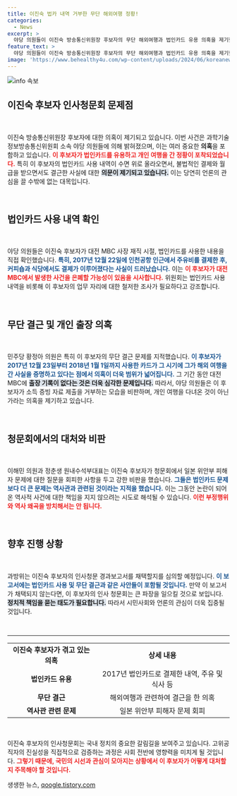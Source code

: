 ```yaml
---
title: 이진숙 법카 내역 거부한 무단 해외여행 정황!
categories:
  - News
excerpt: >
  야당 의원들이 이진숙 방송통신위원장 후보자의 무단 해외여행과 법인카드 유용 의혹을 제기했습니다. 이 후보자의 행적이 월급을 받으며 결근한 정황으로, 청문회의 후폭풍이 예상됩니다. 클릭하여 자세히 알아보세요!
feature_text: >
  야당 의원들이 이진숙 방송통신위원장 후보자의 무단 해외여행과 법인카드 유용 의혹을 제기했습니다. 이 후보자의 행적이 월급을 받으며 결근한 정황으로, 청문회의 후폭풍이 예상됩니다. 클릭하여 자세히 알아보세요!
image: 'https://www.behealthy4u.com/wp-content/uploads/2024/06/koreanews.jpg'
---
```


<p><img src="https://www.behealthy4u.com/wp-content/uploads/2024/06/koreanews.jpg" alt="info 속보" /></p>

<h2 data-ke-size="size26">이진숙 후보자 인사청문회 문제점</h2>

<p data-ke-size="size16">&nbsp;</p>

<p>이진숙 방송통신위원장 후보자에 대한 의혹이 제기되고 있습니다. 이번 사건은 과학기술정보방송통신위원회 소속 야당 의원들에 의해 밝혀졌으며, 이는 여러 중요한 <b>의혹</b>을 포함하고 있습니다. <b><span style="color: #ee2323;">이 후보자가 법인카드를 유용하고 개인 여행을 간 정황이 포착되었습니다.</span></b> 특히 이 후보자의 법인카드 사용 내역이 수면 위로 올라오면서, 불법적인 결제와 월급을 받으면서도 결근한 사실에 대한 <b><span style="background-color: #21538527;">의문이 제기되고 있습니다.</span></b> 이는 당연히 언론의 관심을 끌 수밖에 없는 대목입니다. </p>

<p data-ke-size="size16">&nbsp;</p>

<h2 data-ke-size="size26">법인카드 사용 내역 확인</h2>

<p data-ke-size="size16">&nbsp;</p>

<p>야당 의원들은 이진숙 후보자가 대전 MBC 사장 재직 시절, 법인카드를 사용한 내용을 직접 확인했습니다. <b><span style="color: #1a5490;">특히, 2017년 12월 22일에 인천공항 인근에서 주유비를 결제한 후, 커피숍과 식당에서도 결제가 이루어졌다는 사실이 드러났습니다.</span></b> 이는 <b><span style="color: #ee2323;">이 후보자가 대전 MBC에서 발생한 사건을 은폐할 가능성이 있음을 시사합니다.</span></b> 위원회는 법인카드 사용 내역을 비롯해 이 후보자의 업무 자리에 대한 철저한 조사가 필요하다고 강조합니다.</p>

<p data-ke-size="size16">&nbsp;</p>

<h2 data-ke-size="size26">무단 결근 및 개인 출장 의혹</h2>

<p data-ke-size="size16">&nbsp;</p>

<p>민주당 황정아 의원은 특히 이 후보자의 무단 결근 문제를 지적했습니다. <b><span style="color: #1a5490;">이 후보자가 2017년 12월 23일부터 2018년 1월 1일까지 사용한 카드가 그 시기에 그가 해외 여행을 간 사실을 증명하고 있다는 점에서 의혹이 더욱 범위가 넓어집니다.</span></b> 그 기간 동안 대전 MBC에 <b><span style="background-color: #21538527;">출장 기록이 없다는 것은 더욱 심각한 문제입니다.</span></b> 따라서, 야당 의원들은 이 후보자가 소득 증빙 자료 제출을 거부하는 모습을 비판하며, 개인 여행을 다녀온 것이 아닌가라는 의혹을 제기하고 있습니다.</p>

<p data-ke-size="size16">&nbsp;</p>

<h2 data-ke-size="size26">청문회에서의 대처와 비판</h2>

<p data-ke-size="size16">&nbsp;</p>

<p>이해민 의원과 정춘생 원내수석부대표는 이진숙 후보자가 청문회에서 일본 위안부 피해자 문제에 대한 질문을 회피한 사항을 두고 강한 비판을 했습니다. <b><span style="color: #1a5490;">그들은 법인카드 문제보다 더 큰 문제는 역사관과 관련된 것이라는 지적을 했습니다.</span></b> 이는 그동안 논란이 되어 온 역사적 사건에 대한 책임을 지지 않으려는 시도로 해석될 수 있습니다. <b><span style="color: #ee2323;">이런 부정행위와 역사 왜곡을 방치해서는 안 됩니다.</span></b></p>

<p data-ke-size="size16">&nbsp;</p>

<h2 data-ke-size="size26">향후 진행 상황</h2>

<p data-ke-size="size16">&nbsp;</p>

<p>과방위는 이진숙 후보자의 인사청문 경과보고서를 채택할지를 심의할 예정입니다. <b><span style="color: #1a5490;">이 보고서에는 법인카드 사용 및 무단 결근과 같은 사안들이 포함될 것입니다.</span></b> 만약 이 보고서가 채택되지 않는다면, 이 후보자의 인사 청문회는 큰 파장을 일으킬 것으로 보입니다. <b><span style="background-color: #21538527;">정치적 책임을 묻는 태도가 필요합니다.</span></b> 따라서 시민사회와 언론의 관심이 더욱 집중될 것입니다.</p>

<p data-ke-size="size16">&nbsp;</p>

<hr />

<table style="width: 100%; border-collapse: collapse;">
  <tbody>
    <tr>
      <td style="text-align: center; height: 17px;"><b>이진숙 후보자가 겪고 있는 의혹</b></td>
      <td style="text-align: center; height: 17px;"><b>상세 내용</b></td>
    </tr>
    <tr>
      <td style="text-align: center; height: 17px;"><b>법인카드 유용</b></td>
      <td style="text-align: center; height: 17px;">2017년 법인카드로 결제한 내역, 주유 및 식사 등</td>
    </tr>
    <tr>
      <td style="text-align: center; height: 17px;"><b>무단 결근</b></td>
      <td style="text-align: center; height: 17px;">해외여행과 관련하여 결근을 한 의혹</td>
    </tr>
    <tr>
      <td style="text-align: center; height: 17px;"><b>역사관 관련 문제</b></td>
      <td style="text-align: center; height: 17px;">일본 위안부 피해자 문제 회피</td>
    </tr>
  </tbody>
</table>

<p data-ke-size="size16">&nbsp;</p>

<p>이진숙 후보자의 인사청문회는 국내 정치의 중요한 갈림길을 보여주고 있습니다. 고위공직자의 진실성을 직접적으로 검증하는 과정은 사회 전반에 영향력을 미치게 될 것입니다. <b><span style="color: #ee2323;">그렇기 때문에, 국민의 시선과 관심이 모아지는 상황에서 이 후보자가 어떻게 대처할지 주목해야 할 것입니다.</span></b></p>
생생한 뉴스, <a href="https://qoogle.tistory.com" rel="dofollow">qoogle.tistory.com</a>


